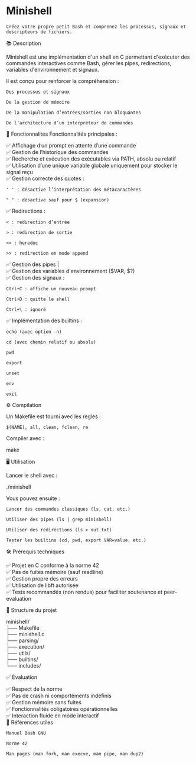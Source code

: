 # Minishell

    Créez votre propre petit Bash et comprenez les processus, signaux et descripteurs de fichiers.

📚 Description

Minishell est une implémentation d'un shell en C permettant d'exécuter des commandes interactives comme Bash, gérer les pipes, redirections, variables d'environnement et signaux.

Il est conçu pour renforcer la compréhension :

    Des processus et signaux

    De la gestion de mémoire

    De la manipulation d’entrées/sorties non bloquantes

    De l’architecture d’un interpréteur de commandes

🚀 Fonctionnalités
Fonctionnalités principales :

✅ Affichage d’un prompt en attente d’une commande<br>
✅ Gestion de l’historique des commandes<br>
✅ Recherche et exécution des exécutables via PATH, absolu ou relatif<br>
✅ Utilisation d’une unique variable globale uniquement pour stocker le signal reçu<br>
✅ Gestion correcte des quotes :

    ' ' : désactive l’interprétation des métacaractères

    " " : désactive sauf pour $ (expansion)

✅ Redirections :

    < : redirection d’entrée

    > : redirection de sortie

    << : heredoc

    >> : redirection en mode append

✅ Gestion des pipes |<br>
✅ Gestion des variables d'environnement ($VAR, $?)<br>
✅ Gestion des signaux :

    Ctrl+C : affiche un nouveau prompt

    Ctrl+D : quitte le shell

    Ctrl+\ : ignoré

✅ Implémentation des builtins :

    echo (avec option -n)

    cd (avec chemin relatif ou absolu)

    pwd

    export

    unset

    env

    exit

⚙️ Compilation

Un Makefile est fourni avec les règles :

    $(NAME), all, clean, fclean, re

Compiler avec :

make

🖥️ Utilisation<br>

Lancer le shell avec :

./minishell

Vous pouvez ensuite :

    Lancer des commandes classiques (ls, cat, etc.)

    Utiliser des pipes (ls | grep minishell)

    Utiliser des redirections (ls > out.txt)

    Tester les builtins (cd, pwd, export VAR=value, etc.)

  🛠️ Prérequis techniques

✅ Projet en C conforme à la norme 42<br>
✅ Pas de fuites mémoire (sauf readline)<br>
✅ Gestion propre des erreurs<br>
✅ Utilisation de libft autorisée<br>
✅ Tests recommandés (non rendus) pour faciliter soutenance et peer-evaluation<br>

📂 Structure du projet<br>


minishell/ <br>
├── Makefile <br>
├── minishell.c <br>
├── parsing/ <br>
├── execution/ <br>
├── utils/ <br>
├── builtins/ <br>
└── includes/ <br>

✅ Évaluation<br>

✅ Respect de la norme<br>
✅ Pas de crash ni comportements indéfinis<br>
✅ Gestion mémoire sans fuites<br>
✅ Fonctionnalités obligatoires opérationnelles<br>
✅ Interaction fluide en mode interactif<br>
📌 Références utiles<br>

    Manuel Bash GNU

    Norme 42

    Man pages (man fork, man execve, man pipe, man dup2)

